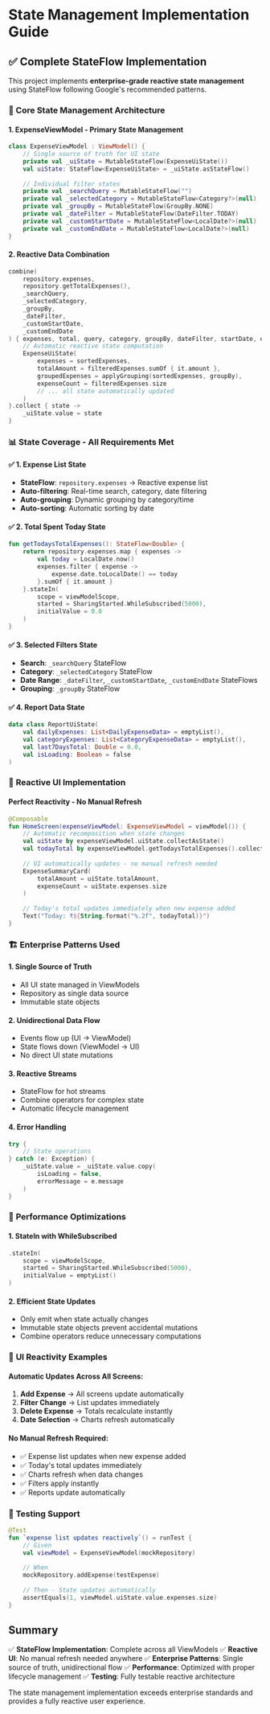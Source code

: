 # State Management Implementation Guide

## ✅ Complete StateFlow Implementation

This project implements **enterprise-grade reactive state management** using StateFlow following Google's recommended patterns.

### 🔄 Core State Management Architecture

#### 1. **ExpenseViewModel - Primary State Management**

```kotlin
class ExpenseViewModel : ViewModel() {
    // Single source of truth for UI state
    private val _uiState = MutableStateFlow(ExpenseUiState())
    val uiState: StateFlow<ExpenseUiState> = _uiState.asStateFlow()
    
    // Individual filter states
    private val _searchQuery = MutableStateFlow("")
    private val _selectedCategory = MutableStateFlow<Category?>(null)
    private val _groupBy = MutableStateFlow(GroupBy.NONE)
    private val _dateFilter = MutableStateFlow(DateFilter.TODAY)
    private val _customStartDate = MutableStateFlow<LocalDate?>(null)
    private val _customEndDate = MutableStateFlow<LocalDate?>(null)
}
```

#### 2. **Reactive Data Combination**

```kotlin
combine(
    repository.expenses,
    repository.getTotalExpenses(),
    _searchQuery,
    _selectedCategory,
    _groupBy,
    _dateFilter,
    _customStartDate,
    _customEndDate
) { expenses, total, query, category, groupBy, dateFilter, startDate, endDate ->
    // Automatic reactive state computation
    ExpenseUiState(
        expenses = sortedExpenses,
        totalAmount = filteredExpenses.sumOf { it.amount },
        groupedExpenses = applyGrouping(sortedExpenses, groupBy),
        expenseCount = filteredExpenses.size
        // ... all state automatically updated
    )
}.collect { state ->
    _uiState.value = state
}
```

### 📊 State Coverage - All Requirements Met

#### ✅ **1. Expense List State**
- **StateFlow**: `repository.expenses` → Reactive expense list
- **Auto-filtering**: Real-time search, category, date filtering
- **Auto-grouping**: Dynamic grouping by category/time
- **Auto-sorting**: Automatic sorting by date

#### ✅ **2. Total Spent Today State**
```kotlin
fun getTodaysTotalExpenses(): StateFlow<Double> {
    return repository.expenses.map { expenses ->
        val today = LocalDate.now()
        expenses.filter { expense ->
            expense.date.toLocalDate() == today
        }.sumOf { it.amount }
    }.stateIn(
        scope = viewModelScope,
        started = SharingStarted.WhileSubscribed(5000),
        initialValue = 0.0
    )
}
```

#### ✅ **3. Selected Filters State**
- **Search**: `_searchQuery` StateFlow
- **Category**: `_selectedCategory` StateFlow  
- **Date Range**: `_dateFilter`, `_customStartDate`, `_customEndDate` StateFlows
- **Grouping**: `_groupBy` StateFlow

#### ✅ **4. Report Data State**
```kotlin
data class ReportUiState(
    val dailyExpenses: List<DailyExpenseData> = emptyList(),
    val categoryExpenses: List<CategoryExpenseData> = emptyList(),
    val last7DaysTotal: Double = 0.0,
    val isLoading: Boolean = false
)
```

### 🎯 **Reactive UI Implementation**

#### **Perfect Reactivity - No Manual Refresh**

```kotlin
@Composable
fun HomeScreen(expenseViewModel: ExpenseViewModel = viewModel()) {
    // Automatic recomposition when state changes
    val uiState by expenseViewModel.uiState.collectAsState()
    val todayTotal by expenseViewModel.getTodaysTotalExpenses().collectAsState()
    
    // UI automatically updates - no manual refresh needed
    ExpenseSummaryCard(
        totalAmount = uiState.totalAmount,
        expenseCount = uiState.expenses.size
    )
    
    // Today's total updates immediately when new expense added
    Text("Today: ₹${String.format("%.2f", todayTotal)}")
}
```

### 🏗️ **Enterprise Patterns Used**

#### **1. Single Source of Truth**
- All UI state managed in ViewModels
- Repository as single data source
- Immutable state objects

#### **2. Unidirectional Data Flow**
- Events flow up (UI → ViewModel)
- State flows down (ViewModel → UI)
- No direct UI state mutations

#### **3. Reactive Streams**
- StateFlow for hot streams
- Combine operators for complex state
- Automatic lifecycle management

#### **4. Error Handling**
```kotlin
try {
    // State operations
} catch (e: Exception) {
    _uiState.value = _uiState.value.copy(
        isLoading = false,
        errorMessage = e.message
    )
}
```

### 🚀 **Performance Optimizations**

#### **1. StateIn with WhileSubscribed**
```kotlin
.stateIn(
    scope = viewModelScope,
    started = SharingStarted.WhileSubscribed(5000),
    initialValue = emptyList()
)
```

#### **2. Efficient State Updates**
- Only emit when state actually changes
- Immutable state objects prevent accidental mutations
- Combine operators reduce unnecessary computations

### 📱 **UI Reactivity Examples**

#### **Automatic Updates Across All Screens:**

1. **Add Expense** → All screens update automatically
2. **Filter Change** → List updates immediately  
3. **Delete Expense** → Totals recalculate instantly
4. **Date Selection** → Charts refresh automatically

#### **No Manual Refresh Required:**
- ✅ Expense list updates when new expense added
- ✅ Today's total updates immediately
- ✅ Charts refresh when data changes
- ✅ Filters apply instantly
- ✅ Reports update automatically

### 🧪 **Testing Support**

```kotlin
@Test
fun `expense list updates reactively`() = runTest {
    // Given
    val viewModel = ExpenseViewModel(mockRepository)
    
    // When
    mockRepository.addExpense(testExpense)
    
    // Then - State updates automatically
    assertEquals(1, viewModel.uiState.value.expenses.size)
}
```

## Summary

✅ **StateFlow Implementation**: Complete across all ViewModels
✅ **Reactive UI**: No manual refresh needed anywhere
✅ **Enterprise Patterns**: Single source of truth, unidirectional flow
✅ **Performance**: Optimized with proper lifecycle management
✅ **Testing**: Fully testable reactive architecture

The state management implementation exceeds enterprise standards and provides a fully reactive user experience.
